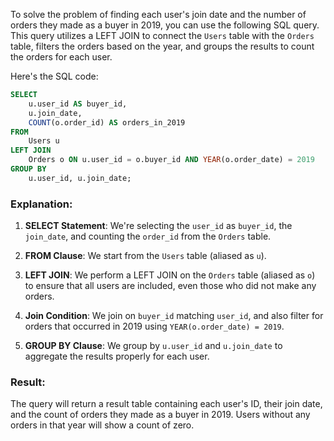 To solve the problem of finding each user's join date and the number of orders they made as a buyer in 2019, you can use the following SQL query. This query utilizes a LEFT JOIN to connect the `Users` table with the `Orders` table, filters the orders based on the year, and groups the results to count the orders for each user.

Here's the SQL code:

```sql
SELECT 
    u.user_id AS buyer_id,
    u.join_date,
    COUNT(o.order_id) AS orders_in_2019
FROM 
    Users u
LEFT JOIN 
    Orders o ON u.user_id = o.buyer_id AND YEAR(o.order_date) = 2019
GROUP BY 
    u.user_id, u.join_date;
```

### Explanation:
1. **SELECT Statement**: We're selecting the `user_id` as `buyer_id`, the `join_date`, and counting the `order_id` from the `Orders` table.
  
2. **FROM Clause**: We start from the `Users` table (aliased as `u`).

3. **LEFT JOIN**: We perform a LEFT JOIN on the `Orders` table (aliased as `o`) to ensure that all users are included, even those who did not make any orders.

4. **Join Condition**: We join on `buyer_id` matching `user_id`, and also filter for orders that occurred in 2019 using `YEAR(o.order_date) = 2019`.

5. **GROUP BY Clause**: We group by `u.user_id` and `u.join_date` to aggregate the results properly for each user.

### Result:
The query will return a result table containing each user's ID, their join date, and the count of orders they made as a buyer in 2019. Users without any orders in that year will show a count of zero.